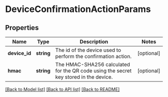 # DeviceConfirmationActionParams

## Properties
Name | Type | Description | Notes
------------ | ------------- | ------------- | -------------
**device_id** | **string** | The id of the device used to perform the confirmation action. | [optional] 
**hmac** | **string** | The HMAC-SHA256 calculated for the QR code using the secret key stored in the device. | [optional] 

[[Back to Model list]](../../README.md#documentation-for-models) [[Back to API list]](../../README.md#documentation-for-api-endpoints) [[Back to README]](../../README.md)

